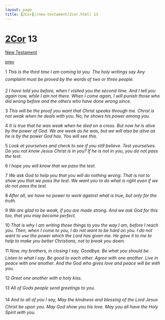 ```yaml
---
layout: page
title: [2Cor](/new-testament/2cor.html) 13
---
```


# [2Cor](/new-testament/2cor.html) 13

[New Testament](/new-testament.html)


[prev](/new-testament/2cor/2cor-12.html)

1 _This is the third time I am coming to you. The holy writings say Any complaint must be proved by the words of two or three people._

2 _I have told you before, when I visited you the second time. And I tell you again now,  while I am not there. When I come again, I will punish those who did wrong before and the others who have done wrong since._

3 _This will be the proof you want that Christ speaks through me. Christ is not weak when he deals with you. No, he shows his power among you._

4 _It is true that he was weak when he died on a cross. But now he is alive by the power of God. We are weak as he was, but we will also be alive as he is by the power God has.  You will see this._

5 _Look at yourselves and check to see if you still believe. Test yourselves. Do you not know Jesus Christ is in you? If he is not in you, you do not pass the test._

6 _I hope you will know that we pass the test._

7 _We ask God to help you that you will do nothing wrong. That is not to show you that we pass the test. We want you to do what is right even if we do not pass the test._

8 _After all, we have no power to work against what is true, but only for the truth._

9 _We are glad to be weak, if you are made strong. And we ask God for this too, that you may become perfect._

10 _That is why I am writing these things to you the way I am, before I reach you. Then,  when I come to you, I do not want to be hard on you. I do not want to use the power which the Lord has given me. He gave it to me to help to make you better Christians, not to break you down._

11 _Now, my brothers, in closing I say, Goodbye. Be what you should be. Listen to what I say. Be good to each other. Agree with one another. Live in peace with one another. And the God who gives love and peace will be with you._

12 _Greet one another with a holy kiss._

13 _All of Gods people send greetings to you._

14 _And to all of you I say, May the kindness and blessing of the Lord Jesus Christ be upon you. May God show you his love. May you all have the Holy Spirit with you._

